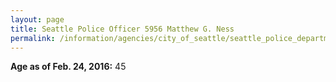 ```yaml
---
layout: page
title: Seattle Police Officer 5956 Matthew G. Ness
permalink: /information/agencies/city_of_seattle/seattle_police_department/copbook/5956/
---
```


**Age as of Feb. 24, 2016:** 45

